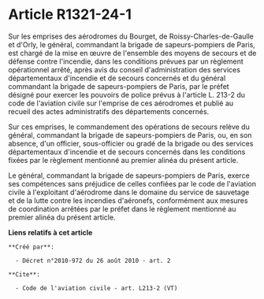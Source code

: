 # Article R1321-24-1

Sur les emprises des aérodromes du Bourget, de Roissy-Charles-de-Gaulle et d'Orly, le général, commandant la brigade de
sapeurs-pompiers de Paris, est chargé de la mise en œuvre de l'ensemble des moyens de secours et de défense contre
l'incendie, dans les conditions prévues par un règlement opérationnel arrêté, après avis du conseil d'administration des
services départementaux d'incendie et de secours concernés et du général commandant la brigade de sapeurs-pompiers de Paris,
par le préfet désigné pour exercer les pouvoirs de police prévus à l'article L. 213-2 du code de l'aviation civile sur
l'emprise de ces aérodromes et publié au recueil des actes administratifs des départements concernés. 

Sur ces emprises, le commandement des opérations de secours relève du général, commandant la brigade de sapeurs-pompiers de
Paris, ou, en son absence, d'un officier, sous-officier ou gradé de la brigade ou des services départementaux d'incendie et
de secours concernés dans les conditions fixées par le règlement mentionné au premier alinéa du présent article. 

Le général, commandant la brigade de sapeurs-pompiers de Paris, exerce ses compétences sans préjudice de celles confiées par
le code de l'aviation civile à l'exploitant d'aérodrome dans le domaine du service de sauvetage et de la lutte contre les
incendies d'aéronefs, conformément aux mesures de coordination arrêtées par le préfet dans le règlement mentionné au premier
alinéa du présent article.

**Liens relatifs à cet article**

	**Créé par**:

	  - Décret n°2010-972 du 26 août 2010 - art. 2

	**Cite**:

	  - Code de l'aviation civile - art. L213-2 (VT)
